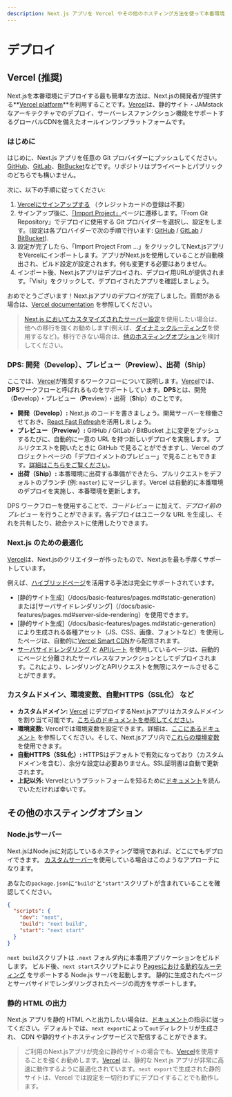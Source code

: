 ```yaml
---
description: Next.js アプリを Vercel やその他のホスティング方法を使って本番環境にデプロイします。
---
```


# デプロイ

## Vercel (推奨)

Next.jsを本番環境にデプロイする最も簡単な方法は、Next.jsの開発者が提供する**[Vercel platform](https://vercel.com)**を利用することです。[Vercel](https://vercel.com)は、静的サイト・JAMstackなアーキテクチャでのデプロイ、サーバーレスファンクション機能をサポートするグローバルCDNを備えたオールインワンプラットフォームです。

### はじめに

はじめに、Next.js アプリを任意の Git プロバイダーにプッシュしてください。[GitHub](http://github.com/)、[GitLab](https://gitlab.com/)、[BitBucket](https://bitbucket.org/)などです。リポジトリはプライベートとパブリックのどちらでも構いません。

次に、以下の手順に従ってください:

1. [Vercelにサインアップする](https://vercel.com/signup) （クレジットカードの登録は不要）
2. サインアップ後に、[「Import Project」](https://vercel.com/import)ページに遷移します。「From Git Repository」でデプロイに使用する Git プロバイダーを選択し、設定をします。(設定は各プロバイダーで次の手順で行います: [GitHub](https://vercel.com/docs/v2/git-integrations/vercel-for-github) / [GitLab](https://vercel.com/docs/v2/git-integrations/vercel-for-gitlab) / [BitBucket](https://vercel.com/docs/v2/git-integrations/vercel-for-bitbucket)).
3. 設定が完了したら、「Import Project From ...」をクリックしてNext.jsアプリをVercelにインポートします。アプリがNext.jsを使用していることが自動検出され、ビルド設定が設定されます。何も変更する必要はありません。
4. インポート後、Next.jsアプリはデプロイされ、デプロイ用URLが提供されます。「Visit」をクリックして、デプロイされたアプリを確認しましょう。

おめでとうございます！Next.jsアプリのデプロイが完了しました。質問がある場合は、[Vercel documentation](https://vercel.com/docs) を参照してください。

> [Next.js においてカスタマイズされたサーバー設定](/docs/advanced-features/custom-server.md)を使用したい場合は、他への移行を強くお勧めします(例えば、[ダイナミックルーティング](/docs/routing/dynamic-routes.md)を使用するなど)。移行できない場合は、[他のホスティングオプション](#other-hosting-options)を検討してください。

### DPS: 開発（Develop）、プレビュー（Preview）、出荷（Ship）

ここでは、[Vercel](https://vercel.com)が推奨するワークフローについて説明します。[Vercel](https://vercel.com)では、**DPS**ワークフローと呼ばれるものをサポートしています。**DPS**とは、開発（**D**evelop）・プレビュー（**P**review）・出荷（**S**hip）のことです。

- **開発（Develop）:** Next.js のコードを書きましょう。開発サーバーを稼働させておき、[React Fast Refresh](https://nextjs.org/blog/next-9-4#fast-refresh)を活用しましょう。
- **プレビュー（Preview）:** GitHub / GitLab / BitBucket 上に変更をプッシュするたびに、自動的に一意の URL を持つ新しいデプロイを実施します。
プルリクエストを開いたときに GitHub で見ることができますし、Vercel のプロジェクトページの「デプロイメントのプレビュー」で見ることもできます。[詳細はこちらをご覧ください](https://vercel.com/features/deployment-previews)。
- **出荷（Ship）:** 本番環境に出荷する準備ができたら、プルリクエストをデフォルトのブランチ (例: `master`) にマージします。Vercel は自動的に本番環境のデプロイを実施し、本番環境を更新します。

DPS ワークフローを使用することで、_コードレビュー_ に加えて、_デプロイ前のプレビュー_ を行うことができます。各デプロイはユニークな URL を生成し、それを共有したり、統合テストに使用したりできます。

### Next.js のための最適化

[Vercel](https://vercel.com)は、Next.jsのクリエイターが作ったもので、Next.jsを最も手厚くサポートしています。

例えば、[ハイブリッドページ](/docs/basic-features/pages.md)を活用する手法は完全にサポートされています。

- [静的サイト生成]（/docs/basic-features/pages.md#static-generation）または[サーバサイドレンダリング]（/docs/basic-features/pages.md#server-side-rendering）を使用できます。
- [静的サイト生成]（/docs/basic-features/pages.md#static-generation）により生成される各種アセット（JS、CSS、画像、フォントなど）を使用したページは、自動的に[Vercel Smart CDN](https://vercel.com/smart-cdn)から配信されます。
- [サーバサイドレンダリング](/docs/basic-features/pages.md#server-side-rendering) と [APIルート](/docs/api-routes/introduction.md) を使用しているページは、自動的にページと分離されたサーバレスなファンクションとしてデプロイされます。これにより、レンダリングとAPIリクエストを無限にスケールさせることができます。

### カスタムドメイン、環境変数、自動HTTPS（SSL化） など

- **カスタムドメイン:** [Vercel](https://vercel.com) にデプロイするNext.jsアプリはカスタムドメインを割り当て可能です。[こちらのドキュメントを参照してください](https://vercel.com/docs/v2/custom-domains)。
- **環境変数:** Vercelでは環境変数を設定できます。詳細は、[ここにあるドキュメント](https://vercel.com/docs/v2/build-step#using-environment-variables-and-secrets) を参照してください。そして、Next.jsアプリ内で[これらの環境変数](/docs/api-reference/next.config.js/environment-variables.md)を使用できます。
- **自動HTTPS（SSL化）:** HTTPSはデフォルトで有効になっており（カスタムドメインを含む）、余分な設定は必要ありません。SSL証明書は自動で更新されます。
- **上記以外:** Vervelというプラットフォームを知るために[ドキュメント](https://vercel.com/docs)を読んでいただければ幸いです。

## その他のホスティングオプション

### Node.jsサーバー

Next.jsはNode.jsに対応しているホスティング環境であれば、どこにでもデプロイできます。
[カスタムサーバー](/docs/advanced-features/custom-server.md)を使用している場合はこのようなアプローチになります。

あなたの`package.json`に`"build"`と`"start"`スクリプトが含まれていることを確認してください。

```json
{
  "scripts": {
    "dev": "next",
    "build": "next build",
    "start": "next start"
  }
}
```

`next build`スクリプトは `.next` フォルダ内に本番用アプリケーションをビルドします。
ビルド後、`next start`スクリプトにより [Pagesにおける動的なルーティング](/docs/basic-features/pages.md) をサポートする Node.js サーバを起動します。
静的に生成されたページとサーバサイドでレンダリングされたページの両方をサポートします。

### 静的 HTML の出力

Next.js アプリを静的 HTML へと出力したい場合は、[ドキュメント](/docs/advanced-features/static-html-export.md)の指示に従ってください。デフォルトでは、`next export`によって`out`ディレクトリが生成され、 CDN や静的サイトホスティングサービスで配信することができます。

> ご利用のNext.jsアプリが完全に静的サイトの場合でも、[Vercel](https://vercel.com/)を使用することを強くお勧めします。[Vercel](https://vercel.com/) は、静的な Next.js アプリが非常に高速に動作するように最適化されています。`next export`で生成された静的サイトは、Vercel では設定を一切行わずにデプロイすることでも動作します。
